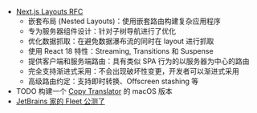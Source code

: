 - [Next.js Layouts RFC](https://nextjs.org/blog/layouts-rfc#how-routing-currently-works)
	- 嵌套布局 (Nested Layouts)：使用嵌套路由构建复杂应用程序
	- 专为服务器组件设计：针对子树导航进行了优化
	- 优化数据抓取：在避免数据瀑布流的同时在 layout 进行抓取
	- 使用 React 18 特性：Streaming, Transitions 和 Suspense
	- 提供客户端和服务端路由：具有类似 SPA 行为的以服务器为中心的路由
	- 完全支持渐进式采用：不会出现破坏性变更，开发者可以渐进式采用
	- 高级路由约定：支持即时转换、Offscreen stashing 等
- TODO 构建一个 [Copy Translator](https://github.com/zu1k/copy-translator) 的 macOS 版本
- [JetBrains  家的 Fleet 公测了](https://blog.jetbrains.com/fleet/2022/10/introducing-the-fleet-public-preview/)